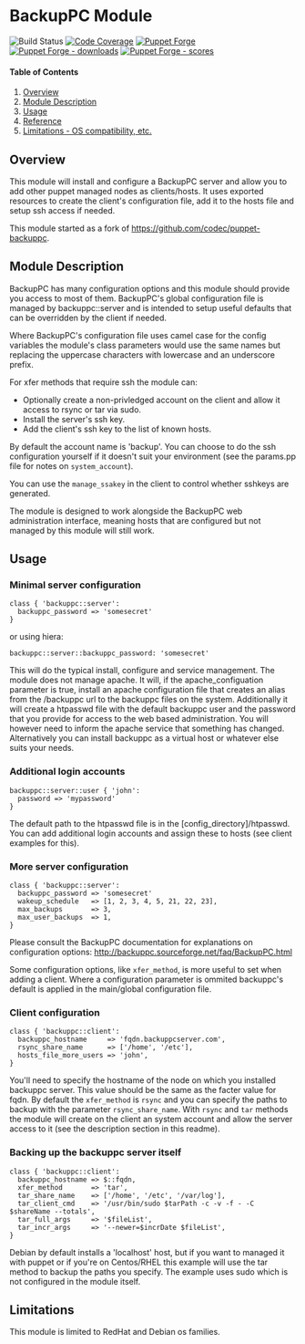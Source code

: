 # BackupPC Module

![Build Status](https://img.shields.io/bitbucket/pipelines/wyrie/puppet-backuppc.svg)
[![Code Coverage](https://coveralls.io/repos/github/wyrie/puppet-backuppc/badge.svg?branch=master)](https://coveralls.io/github/wyrie/puppet-backuppc)
[![Puppet Forge](https://img.shields.io/puppetforge/v/wyrie/backuppc.svg)](https://forge.puppetlabs.com/wyrie/backuppc)
[![Puppet Forge - downloads](https://img.shields.io/puppetforge/dt/wyrie/backuppc.svg)](https://forge.puppetlabs.com/wyrie/backuppc)
[![Puppet Forge - scores](https://img.shields.io/puppetforge/f/wyrie/backuppc.svg)](https://forge.puppetlabs.com/wyrie/backuppc)

#### Table of Contents

1. [Overview](#overview)
2. [Module Description](#module-description)
3. [Usage](#usage)
4. [Reference](REFERENCE.md)
5. [Limitations - OS compatibility, etc.](#limitations)

## Overview

This module will install and configure a BackupPC server and allow you to add
other puppet managed nodes as clients/hosts. It uses exported resources to
create the client's configuration file, add it to the hosts file and setup ssh
access if needed.

This module started as a fork of https://github.com/codec/puppet-backuppc.

## Module Description

BackupPC has many configuration options and this module should provide you
access to most of them. BackupPC's global configuration file is managed by
backuppc::server and is intended to setup useful defaults that can be
overridden by the client if needed.

Where BackupPC's configuration file uses camel case for the config variables
the module's class parameters would use the same names but replacing the
uppercase characters with lowercase and an underscore prefix.

For xfer methods that require ssh the module can:
* Optionally create a non-privledged account on the client and allow it access to rsync or tar via sudo.
* Install the server's ssh key.
* Add the client's ssh key to the list of known hosts.

By default the account name is 'backup'. You can choose to do the ssh
configuration yourself if it doesn't suit your environment (see the params.pp
file for notes on `system_account`).

You can use the `manage_ssakey` in the client to control whether sshkeys are
generated.

The module is designed to work alongside the BackupPC web administration
interface, meaning hosts that are configured but not managed by this module
will still work.

## Usage

### Minimal server configuration

```puppet
class { 'backuppc::server':
  backuppc_password => 'somesecret'
}
```
or using hiera:
```puppet
backuppc::server::backuppc_password: 'somesecret'
```

This will do the typical install, configure and service management. The module
does not manage apache. It will, if the apache_configuation parameter is true,
install an apache configuration file that creates an alias from the /backuppc
url to the backuppc files on the system. Additionally it will create a htpasswd
file with the default backuppc user and the password that you provide for
access to the web based administration. You will however need to inform the
apache service that something has changed. Alternatively you can install
backuppc as a virtual host or whatever else suits your needs.

### Additional login accounts

```puppet
backuppc::server::user { 'john':
  password => 'mypassword'
}
```
The default path to the htpasswd file is in the [config_directory]/htpasswd.
You can add additional login accounts and assign these to hosts (see client
examples for this).

### More server configuration

```puppet
class { 'backuppc::server':
  backuppc_password => 'somesecret'
  wakeup_schedule   => [1, 2, 3, 4, 5, 21, 22, 23],
  max_backups       => 3,
  max_user_backups  => 1,
}
```
Please consult the BackupPC documentation for explanations on configuration
options: http://backuppc.sourceforge.net/faq/BackupPC.html

Some configuration options, like `xfer_method`, is more useful to set when adding
a client. Where a configuration parameter is ommited backuppc's default is
applied in the main/global configuration file.

### Client configuration

```puppet
class { 'backuppc::client':
  backuppc_hostname     => 'fqdn.backuppcserver.com',
  rsync_share_name      => ['/home', '/etc'],
  hosts_file_more_users => 'john',
}
```
You'll need to specify the hostname of the node on which you installed backuppc
server. This value should be the same as the facter value for fqdn. By default
the `xfer_method` is `rsync` and you can specify the paths to backup with the
parameter `rsync_share_name`. With `rsync` and `tar` methods the module will
create on the client an system account and allow the server access to it (see
the description section in this readme).

### Backing up the backuppc server itself

```puppet
class { 'backuppc::client':
  backuppc_hostname => $::fqdn,
  xfer_method       => 'tar',
  tar_share_name    => ['/home', '/etc', '/var/log'],
  tar_client_cmd    => '/usr/bin/sudo $tarPath -c -v -f - -C $shareName --totals',
  tar_full_args     => '$fileList',
  tar_incr_args     => '--newer=$incrDate $fileList',
}
```
Debian by default installs a 'localhost' host, but if you want to managed it
with puppet or if you're on Centos/RHEL this example will use the tar method to
backup the paths you specify. The example uses sudo which is not configured in
the module itself.

## Limitations

This module is limited to RedHat and Debian os families.
